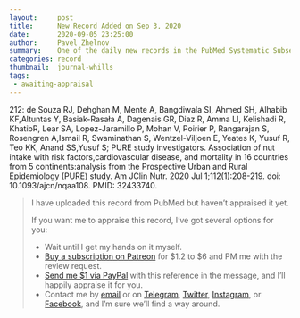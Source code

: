 ```yaml
---
layout:     post
title:      New Record Added on Sep 3, 2020
date:       2020-09-05 23:25:00
author:     Pavel Zhelnov
summary:    One of the daily new records in the PubMed Systematic Subset indexed by Sep 3, 2020.
categories: record
thumbnail:  journal-whills
tags:
 - awaiting-appraisal
---
```


212: de Souza RJ, Dehghan M, Mente A, Bangdiwala SI, Ahmed SH, Alhabib KF,Altuntas Y, Basiak-Rasała A, Dagenais GR, Diaz R, Amma LI, Kelishadi R, KhatibR, Lear SA, Lopez-Jaramillo P, Mohan V, Poirier P, Rangarajan S, Rosengren A,Ismail R, Swaminathan S, Wentzel-Viljoen E, Yeates K, Yusuf R, Teo KK, Anand SS,Yusuf S; PURE study investigators. Association of nut intake with risk factors,cardiovascular disease, and mortality in 16 countries from 5 continents:analysis from the Prospective Urban and Rural Epidemiology (PURE) study. Am JClin Nutr. 2020 Jul 1;112(1):208-219. doi: 10.1093/ajcn/nqaa108. PMID: 32433740.


> I have uploaded this record from PubMed but haven’t appraised it yet.
>
> If you want me to appraise this record, I’ve got several options for you:
> * Wait until I get my hands on it myself.
> * [Buy a subscription on Patreon](https://patreon.com/zheln) for $1.2 to $6 and PM me with the review request.
> * [Send me $1 via PayPal](https://paypal.me/pjelnov) with this reference in the message, and I’ll happily appraise it for you.
> * Contact me by [email](mailto:pavel@zheln.com) or on [Telegram](https://t.me/drzhelnov), [Twitter](https://twitter.com/drzhelnov), [Instagram](https://instagram.com/igzheln), or [Facebook](https://facebook.com/drzhelnov), and I’m sure we’ll find a way around.

